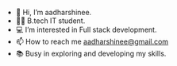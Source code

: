 - 👋 Hi, I’m aadharshinee.
- 👩‍🎓 B.tech IT student. 
- 💻 I’m interested in Full stack development. 
- 📫 How to reach me aadharshinee@gmail.com
- 📚 Busy in exploring and developing my skills. 
